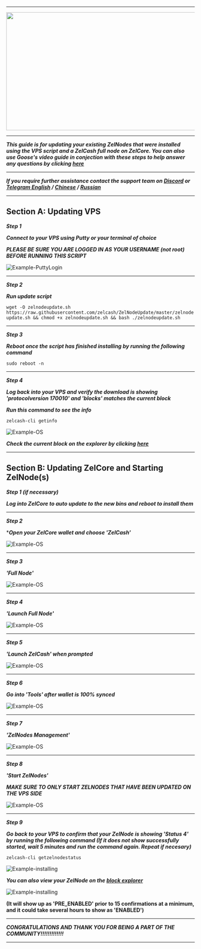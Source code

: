 ***

<p align="center">
  <img width="860" height="315" src="https://imgur.com/tQQkMPn.png/860/315">
</p>

***

***This guide is for updating your existing ZelNodes that were installed using the VPS script and a ZelCash full node on ZelCore.  You can also use Goose's video guide in conjection with these steps to help answer any questions by clicking [here](https://www.youtube.com/watch?v=NNWgBzEl_TI)***

***

***If you require further assistance contact the support team on [Discord](https://discord.gg/szN9yZ) or [Telegram English](http://t.me/zelcash) / [Chinese](http://t.me/zelcashcn) / [Russian](http://t.me/zelcashru)***

***

## Section A: Updating VPS
***Step 1***

***Connect to your VPS using Putty or your terminal of choice***

***PLEASE BE SURE YOU ARE LOGGED IN AS YOUR USERNAME (not root) BEFORE RUNNING THIS SCRIPT***

![Example-PuttyLogin](https://imgur.com/gMkd6fs.png)

***

***Step 2***

***Run update script***

`wget -O zelnodeupdate.sh https://raw.githubusercontent.com/zelcash/ZelNodeUpdate/master/zelnodeupdate.sh && chmod +x zelnodeupdate.sh && bash ./zelnodeupdate.sh`

***

***Step 3***

***Reboot once the script has finished installing by running the following command***

`sudo reboot -n`

***

***Step 4***

***Log back into your VPS and verify the download is showing 'protocolversion 170010' and 'blocks' matches the current block***

***Run this command to see the info***

`zelcash-cli getinfo`

![Example-OS](https://imgur.com/PLxhNBy.png)

***Check the current block on the explorer by clicking [here](https://explorer.zel.cash/blocks)***

***

## Section B: Updating ZelCore and Starting ZelNode(s)
***Step 1 (if necessary)***

***Log into ZelCore to auto update to the new bins and reboot to install them***

***

***Step 2***

****Open your ZelCore wallet and choose 'ZelCash'***

![Example-OS](https://imgur.com/9WrruJR.png)

***

***Step 3***

***'Full Node'***

![Example-OS](https://imgur.com/CXLLEth.png)

***

***Step 4***

***'Launch Full Node'***

![Example-OS](https://imgur.com/EvEj6H2.png)

***

***Step 5***

***'Launch ZelCash' when prompted*** 

![Example-OS](https://imgur.com/PbIIEt9.png)

***

***Step 6***

***Go into 'Tools' after wallet is 100% synced***

![Example-OS](https://imgur.com/uvqjVZ6.png)

***

***Step 7***

***'ZelNodes Management'***

![Example-OS](https://imgur.com/uvqjVZ6.png)

***

***Step 8***

***'Start ZelNodes'***

***MAKE SURE TO ONLY START ZELNODES THAT HAVE BEEN UPDATED ON THE VPS SIDE***

![Example-OS](https://imgur.com/mejUwOs.png)

***

***Step 9***

***Go back to your VPS to confirm that your ZelNode is showing 'Status 4' by running the following command (If it does not show successfully started, wait 5 minutes and run the command again. Repeat if necesary)***

`zelcash-cli getzelnodestatus`

![Example-installing](https://imgur.com/nj76J7D.png)

***You can also view your ZelNode on the [block explorer](https://explorer.zel.cash/zelnodes)***

![Example-installing](https://imgur.com/SkGqa6D.png)

**(It will show up as 'PRE_ENABLED' prior to 15 confirmations at a minimum, and it could take several hours to show as 'ENABLED')**

***

***CONGRATULATIONS AND THANK YOU FOR BEING A PART OF THE COMMUNITY!!!!!!!!!!!!!***

***





